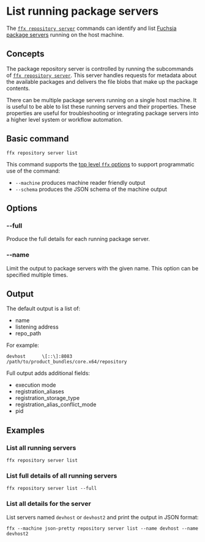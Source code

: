 # List running package servers

The [`ffx repository server`][ffx-repo-server] commands can identify and list
[Fuchsia package servers][fuchsia-package-server] running on the host machine.

## Concepts

The package repository server is controlled by running the subcommands of
[`ffx repository server`][ffx-repo-server]. This server handles requests for
metadata about the available packages and delivers the file blobs that make up
the package contents.

There can be multiple package servers running on a single host machine. It is
useful to be able to list these running servers and their properties. These
properties are useful for troubleshooting or integrating package servers into a
higher level system or workflow automation.

## Basic command

```posix-terminal
ffx repository server list
```

This command supports the [top level `ffx` options](/reference/tools/sdk/ffx) to
support programmatic use of the command:

* `--machine` produces machine reader friendly output
* `--schema` produces the JSON schema of the machine output

## Options

### --full

Produce the full details for each running package server.

### --name

Limit the output to package servers with the given name.
This option can be specified multiple times.

## Output

The default output is a list of:

* name
* listening address
* repo_path

For example:

```none {:.devsite-disable-click-to-copy}
devhost      \[::\]:8083   /path/to/product_bundles/core.x64/repository
```

Full output adds additional fields:

* execution mode
* registration_aliases
* registration_storage_type
* registration_alias_conflict_mode
* pid

## Examples

### List all running servers

```posix-terminal
ffx repository server list
```

### List full details of all running servers

```posix-terminal
ffx repository server list --full
```

### List all details for the server

List servers named `devhost` or `devhost2` and print the output in JSON format:

```posix-terminal
ffx --machine json-pretty repository server list --name devhost --name devhost2
```
<!-- Reference links -->

[ffx-repo-server]: /reference/tools/sdk/ffx.md#ffx_repository_server
[fuchsia-package-server]: /docs/concepts/packages/fuchsia_package_server.md
